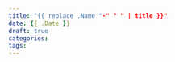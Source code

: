 ```yaml
---
title: "{{ replace .Name "-" " " | title }}"
date: {{ .Date }}
draft: true
categories:
tags:
---
```



